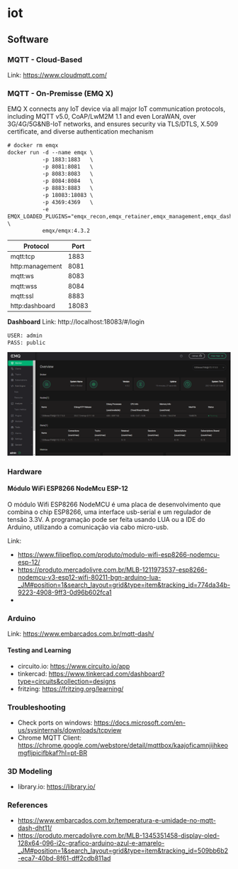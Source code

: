 # iot

## Software

### MQTT - Cloud-Based

Link: https://www.cloudmqtt.com/

### MQTT - On-Premisse (EMQ X)
EMQ X connects any IoT device via all major IoT communication protocols, including MQTT v5.0, CoAP/LwM2M 1.1 and even LoraWAN, over 3G/4G/5G&NB-IoT networks, and ensures security via TLS/DTLS, X.509 certificate, and diverse authentication mechanism

```
# docker rm emqx
docker run -d --name emqx \
           -p 1883:1883   \
           -p 8081:8081   \
           -p 8083:8083   \
           -p 8084:8084   \
           -p 8883:8883   \
           -p 18083:18083 \ 
           -p 4369:4369   \
           -e EMQX_LOADED_PLUGINS="emqx_recon,emqx_retainer,emqx_management,emqx_dashboard" \
           emqx/emqx:4.3.2
```


|Protocol  | Port  |
|--|--|
| mqtt:tcp	|	1883 |
| http:management | 8081 |
| mqtt:ws | 8083 | 
| mqtt:wss |	8084 |
|mqtt:ssl  | 8883 |
| http:dashboard | 	18083 |


**Dashboard**
Link: http://localhost:18083/#/login
```
USER: admin
PASS: public
```

![Dashboard](docs/images/mq_dashboard.PNG)

### Hardware 

#### Módulo WiFi ESP8266 NodeMcu ESP-12

O módulo Wifi ESP8266 NodeMCU é uma placa de desenvolvimento que combina o chip ESP8266, uma interface usb-serial e um regulador de tensão 3.3V. A programação pode ser feita usando LUA ou a IDE do Arduino, utilizando a comunicação via cabo micro-usb. 

Link:
- https://www.filipeflop.com/produto/modulo-wifi-esp8266-nodemcu-esp-12/
- https://produto.mercadolivre.com.br/MLB-1211973537-esp8266-nodemcu-v3-esp12-wifi-80211-bgn-arduino-lua-_JM#position=1&search_layout=grid&type=item&tracking_id=774da34b-9223-4908-9ff3-0d96b602fca1
- 
### Arduino

Link: https://www.embarcados.com.br/mqtt-dash/

#### Testing and Learning

- circuito.io: https://www.circuito.io/app
- tinkercad: https://www.tinkercad.com/dashboard?type=circuits&collection=designs
- fritzing: https://fritzing.org/learning/

### Troubleshooting

- Check ports on windows: https://docs.microsoft.com/en-us/sysinternals/downloads/tcpview
- Chrome MQTT Client: https://chrome.google.com/webstore/detail/mqttbox/kaajoficamnjijhkeomgfljpicifbkaf?hl=pt-BR

### 3D Modeling

- library.io: https://library.io/

### References 

- https://www.embarcados.com.br/temperatura-e-umidade-no-mqtt-dash-dht11/
- https://produto.mercadolivre.com.br/MLB-1345351458-display-oled-128x64-096-i2c-grafico-arduino-azul-e-amarelo-_JM#position=1&search_layout=grid&type=item&tracking_id=509bb6b2-eca7-40bd-8f61-dff2cdb811ad

